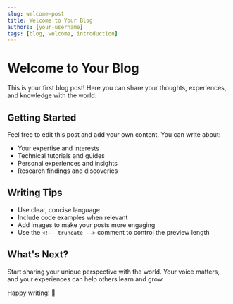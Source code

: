 ```yaml
---
slug: welcome-post
title: Welcome to Your Blog
authors: [your-username]
tags: [blog, welcome, introduction]
---
```


# Welcome to Your Blog

This is your first blog post! Here you can share your thoughts, experiences, and knowledge with the world.

<!-- truncate -->

## Getting Started

Feel free to edit this post and add your own content. You can write about:

- Your expertise and interests
- Technical tutorials and guides
- Personal experiences and insights
- Research findings and discoveries

## Writing Tips

- Use clear, concise language
- Include code examples when relevant
- Add images to make your posts more engaging
- Use the `<!-- truncate -->` comment to control the preview length

## What's Next?

Start sharing your unique perspective with the world. Your voice matters, and your experiences can help others learn and grow.

Happy writing! 🚀